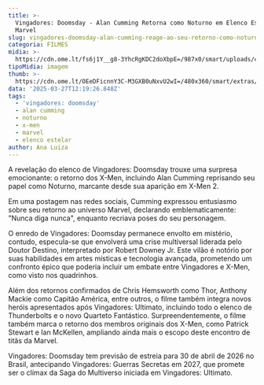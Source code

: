 ```yaml
---
title: >-
  Vingadores: Doomsday - Alan Cumming Retorna como Noturno em Elenco Estelar da
  Marvel
slug: vingadores-doomsday-alan-cumming-reage-ao-seu-retorno-como-noturno-de-x-men-2
categoria: FILMES
midia: >-
  https://cdn.ome.lt/fs6j1Y__g8-3YhcRgKDC2doXbpE=/987x0/smart/uploads/conteudo/fotos/noturno-vingadores-doomsday.jpg
tipoMidia: imagem
thumb: >-
  https://cdn.ome.lt/OEeDFicnnY3C-M3GXB0uNxvU2wI=/480x360/smart/extras/conteudos/noturno-vingadores-doomsday.jpg
data: '2025-03-27T12:19:26.848Z'
tags:
  - 'vingadores: doomsday'
  - alan cumming
  - noturno
  - x-men
  - marvel
  - elenco estelar
author: Ana Luiza
---
```


A revelação do elenco de Vingadores: Doomsday trouxe uma surpresa emocionante: o retorno dos X-Men, incluindo Alan Cumming reprisando seu papel como Noturno, marcante desde sua aparição em X-Men 2.

Em uma postagem nas redes sociais, Cumming expressou entusiasmo sobre seu retorno ao universo Marvel, declarando emblematicamente: "Nunca diga nunca", enquanto recriava poses do seu personagem.

O enredo de Vingadores: Doomsday permanece envolto em mistério, contudo, especula-se que envolverá uma crise multiversal liderada pelo Doutor Destino, interpretado por Robert Downey Jr. Este vilão é notório por suas habilidades em artes místicas e tecnologia avançada, prometendo um confronto épico que poderia incluir um embate entre Vingadores e X-Men, como visto nos quadrinhos.

Além dos retornos confirmados de Chris Hemsworth como Thor, Anthony Mackie como Capitão América, entre outros, o filme também integra novos heróis apresentados após Vingadores: Ultimato, incluindo todo o elenco de Thunderbolts e o novo Quarteto Fantástico. Surpreendentemente, o filme também marca o retorno dos membros originais dos X-Men, como Patrick Stewart e Ian McKellen, ampliando ainda mais o escopo deste encontro de titãs da Marvel.

Vingadores: Doomsday tem previsão de estreia para 30 de abril de 2026 no Brasil, antecipando Vingadores: Guerras Secretas em 2027, que promete ser o clímax da Saga do Multiverso iniciada em Vingadores: Ultimato.
